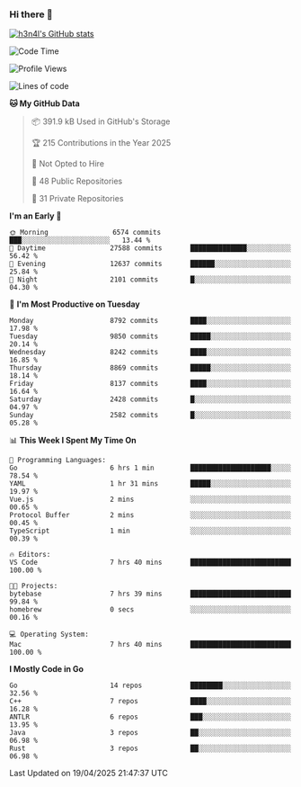 ### Hi there 👋

[![h3n4l's GitHub stats](https://github-readme-stats.vercel.app/api?username=h3n4l&count_private=true&show_icons=true&theme=radical)](https://github.com/h3n4l/github-readme-stats)

<!--START_SECTION:waka-->
![Code Time](http://img.shields.io/badge/Code%20Time-2%2C147%20hrs%2021%20mins-blue)

![Profile Views](http://img.shields.io/badge/Profile%20Views-11-blue)

![Lines of code](https://img.shields.io/badge/From%20Hello%20World%20I%27ve%20Written-16.3%20million%20lines%20of%20code-blue)

**🐱 My GitHub Data** 

> 📦 391.9 kB Used in GitHub's Storage 
 > 
> 🏆 215 Contributions in the Year 2025
 > 
> 🚫 Not Opted to Hire
 > 
> 📜 48 Public Repositories 
 > 
> 🔑 31 Private Repositories 
 > 
**I'm an Early 🐤** 

```text
🌞 Morning                6574 commits        ███░░░░░░░░░░░░░░░░░░░░░░   13.44 % 
🌆 Daytime                27588 commits       ██████████████░░░░░░░░░░░   56.42 % 
🌃 Evening                12637 commits       ██████░░░░░░░░░░░░░░░░░░░   25.84 % 
🌙 Night                  2101 commits        █░░░░░░░░░░░░░░░░░░░░░░░░   04.30 % 
```
📅 **I'm Most Productive on Tuesday** 

```text
Monday                   8792 commits        ████░░░░░░░░░░░░░░░░░░░░░   17.98 % 
Tuesday                  9850 commits        █████░░░░░░░░░░░░░░░░░░░░   20.14 % 
Wednesday                8242 commits        ████░░░░░░░░░░░░░░░░░░░░░   16.85 % 
Thursday                 8869 commits        █████░░░░░░░░░░░░░░░░░░░░   18.14 % 
Friday                   8137 commits        ████░░░░░░░░░░░░░░░░░░░░░   16.64 % 
Saturday                 2428 commits        █░░░░░░░░░░░░░░░░░░░░░░░░   04.97 % 
Sunday                   2582 commits        █░░░░░░░░░░░░░░░░░░░░░░░░   05.28 % 
```


📊 **This Week I Spent My Time On** 

```text
💬 Programming Languages: 
Go                       6 hrs 1 min         ████████████████████░░░░░   78.54 % 
YAML                     1 hr 31 mins        █████░░░░░░░░░░░░░░░░░░░░   19.97 % 
Vue.js                   2 mins              ░░░░░░░░░░░░░░░░░░░░░░░░░   00.65 % 
Protocol Buffer          2 mins              ░░░░░░░░░░░░░░░░░░░░░░░░░   00.45 % 
TypeScript               1 min               ░░░░░░░░░░░░░░░░░░░░░░░░░   00.39 % 

🔥 Editors: 
VS Code                  7 hrs 40 mins       █████████████████████████   100.00 % 

🐱‍💻 Projects: 
bytebase                 7 hrs 39 mins       █████████████████████████   99.84 % 
homebrew                 0 secs              ░░░░░░░░░░░░░░░░░░░░░░░░░   00.16 % 

💻 Operating System: 
Mac                      7 hrs 40 mins       █████████████████████████   100.00 % 
```

**I Mostly Code in Go** 

```text
Go                       14 repos            ████████░░░░░░░░░░░░░░░░░   32.56 % 
C++                      7 repos             ████░░░░░░░░░░░░░░░░░░░░░   16.28 % 
ANTLR                    6 repos             ███░░░░░░░░░░░░░░░░░░░░░░   13.95 % 
Java                     3 repos             ██░░░░░░░░░░░░░░░░░░░░░░░   06.98 % 
Rust                     3 repos             ██░░░░░░░░░░░░░░░░░░░░░░░   06.98 % 
```




 Last Updated on 19/04/2025 21:47:37 UTC
<!--END_SECTION:waka-->

